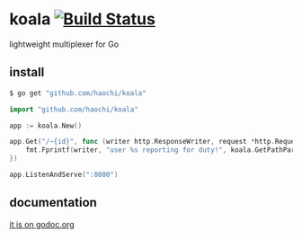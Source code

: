 # koala [![Build Status](https://travis-ci.org/haochi/koala.svg?branch=master)](https://travis-ci.org/haochi/koala)

lightweight multiplexer for Go

## install

```bash
$ go get "github.com/haochi/koala"
```

```go
import "github.com/haochi/koala"

app := koala.New()

app.Get("/~{id}", func (writer http.ResponseWriter, request *http.Request) {
    fmt.Fprintf(writer, "user %s reporting for duty!", koala.GetPathParam(request, "id"))
})

app.ListenAndServe(":8080")
```

## documentation

[it is on godoc.org](https://godoc.org/github.com/haochi/koala)
